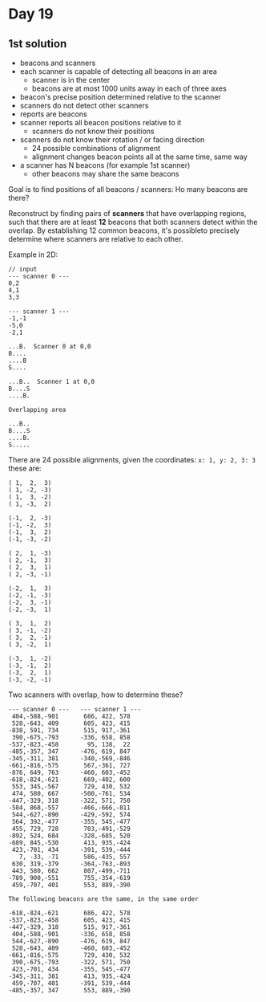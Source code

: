# Day 19

## 1st solution

* beacons and scanners
* each scanner is capable of detecting all beacons in an area
  * scanner is in the center
  * beacons are at most 1000 units away in each of three axes
* beacon's precise position determined relative to the scanner
* scanners do not detect other scanners
* reports are beacons
* scanner reports all beacon positions relative to it
  * scanners do not know their positions
* scanners do not know their rotation / or facing direction
  * 24 possible combinations of alignment
  * alignment changes beacon points all at the same time, same way
* a scanner has N beacons (for example 1st scanner)
  * other beacons may share the same beacons

Goal is to find positions of all beacons / scanners: Ho many beacons are there?

Reconstruct by finding pairs of **scanners** that have overlapping regions, such that there are at least **12** beacons that both scanners detect within the overlap.
By establishing 12 common beacons, it's possibleto precisely determine where scanners are relative to each other.

Example in 2D:

```
// input
--- scanner 0 ---
0,2
4,1
3,3

--- scanner 1 ---
-1,-1
-5,0
-2,1
```

```
...B.  Scanner 0 at 0,0
B....
....B
S....

...B..  Scanner 1 at 0,0
B....S
....B.

Overlapping area

...B..
B....S
....B.
S.....
```

There are 24 possible alignments, given the coordinates: `x: 1, y: 2, 3: 3` these are:

```
( 1,  2,  3)
( 1, -2, -3)
( 1,  3, -2)
( 1, -3,  2)

(-1,  2, -3)
(-1, -2,  3)
(-1,  3,  2)
(-1, -3, -2)

( 2,  1, -3)
( 2, -1,  3)
( 2,  3,  1)
( 2, -3, -1)

(-2,  1,  3)
(-2, -1, -3)
(-2,  3, -1)
(-2, -3,  1)

( 3,  1,  2)
( 3, -1, -2)
( 3,  2, -1)
( 3, -2,  1)

(-3,  1, -2)
(-3, -1,  2)
(-3,  2,  1)
(-3, -2, -1)
```

Two scanners with overlap, how to determine these?

```
--- scanner 0 ---   --- scanner 1 ---
 404,-588,-901       686, 422, 578
 528,-643, 409       605, 423, 415
-838, 591, 734       515, 917,-361
 390,-675,-793      -336, 658, 858
-537,-823,-458        95, 138,  22
-485,-357, 347      -476, 619, 847
-345,-311, 381      -340,-569,-846
-661,-816,-575       567,-361, 727
-876, 649, 763      -460, 603,-452
-618,-824,-621       669,-402, 600
 553, 345,-567       729, 430, 532
 474, 580, 667      -500,-761, 534
-447,-329, 318      -322, 571, 750
-584, 868,-557      -466,-666,-811
 544,-627,-890      -429,-592, 574
 564, 392,-477      -355, 545,-477
 455, 729, 728       703,-491,-529
-892, 524, 684      -328,-685, 520
-689, 845,-530       413, 935,-424
 423,-701, 434      -391, 539,-444
   7, -33, -71       586,-435, 557
 630, 319,-379      -364,-763,-893
 443, 580, 662       807,-499,-711
-789, 900,-551       755,-354,-619
 459,-707, 401       553, 889,-390

The following beacons are the same, in the same order

-618,-824,-621       686, 422, 578
-537,-823,-458       605, 423, 415
-447,-329, 318       515, 917,-361
 404,-588,-901      -336, 658, 858
 544,-627,-890      -476, 619, 847
 528,-643, 409      -460, 603,-452
-661,-816,-575       729, 430, 532
 390,-675,-793      -322, 571, 750
 423,-701, 434      -355, 545,-477
-345,-311, 381       413, 935,-424
 459,-707, 401      -391, 539,-444
-485,-357, 347       553, 889,-390
```
